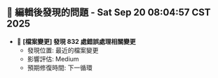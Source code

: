 ## 🚨 編輯後發現的問題 - Sat Sep 20 08:04:57 CST 2025

- 🔄 **[檔案變更] 發現      832 處錯誤處理相關變更**
  - 發現位置: 最近的檔案變更
  - 影響評估: Medium
  - 預期修復時間: 下一循環

